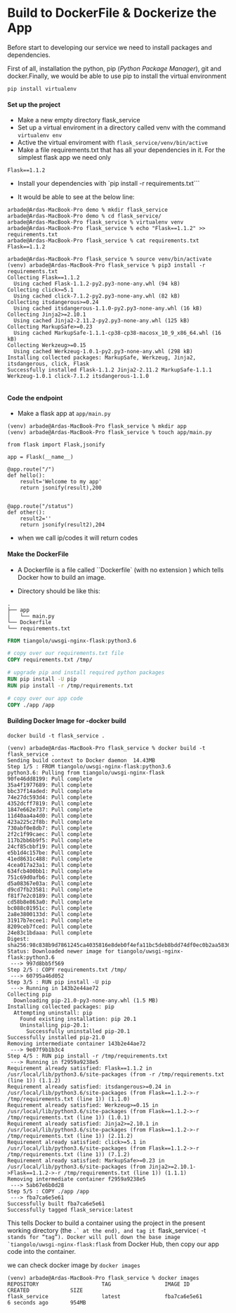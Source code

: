 # Build to DockerFile & Dockerize the App

Before start to developing our service we need to install packages and dependencies.

First of all, installation the python, pip (*Python Package Manager*), git and docker.Finally, we would be able to use pip to install the virtual environment

```
pip install virtualenv
```

#### Set up the project

- Make a new empty directory flask_service
- Set up a virtual enviroment in a directory called venv with the command ``virtualenv env``
- Active the virtual enviroment with ``flask_service/venv/bin/active``
- Make a file requirements.txt that has all your dependencies in it. For the simplest flask app we need only

```text
Flask==1.1.2
```

- Install your dependencies with `pip install -r requirements.txt```

- It would be able to see at the below line:
```
arbade@Ardas-MacBook-Pro demo % mkdir flask_service
arbade@Ardas-MacBook-Pro demo % cd flask_service/
arbade@Ardas-MacBook-Pro flask_service % virtualenv venv
arbade@Ardas-MacBook-Pro flask_service % echo "Flask==1.1.2" >> requirements.txt
arbade@Ardas-MacBook-Pro flask_service % cat requirements.txt
Flask==1.1.2

arbade@Ardas-MacBook-Pro flask_service % source venv/bin/activate
(venv) arbade@Ardas-MacBook-Pro flask_service % pip3 install -r requirements.txt
Collecting Flask==1.1.2
  Using cached Flask-1.1.2-py2.py3-none-any.whl (94 kB)
Collecting click>=5.1
  Using cached click-7.1.2-py2.py3-none-any.whl (82 kB)
Collecting itsdangerous>=0.24
  Using cached itsdangerous-1.1.0-py2.py3-none-any.whl (16 kB)
Collecting Jinja2>=2.10.1
  Using cached Jinja2-2.11.2-py2.py3-none-any.whl (125 kB)
Collecting MarkupSafe>=0.23
  Using cached MarkupSafe-1.1.1-cp38-cp38-macosx_10_9_x86_64.whl (16 kB)
Collecting Werkzeug>=0.15
  Using cached Werkzeug-1.0.1-py2.py3-none-any.whl (298 kB)
Installing collected packages: MarkupSafe, Werkzeug, Jinja2, itsdangerous, click, Flask
Successfully installed Flask-1.1.2 Jinja2-2.11.2 MarkupSafe-1.1.1 Werkzeug-1.0.1 click-7.1.2 itsdangerous-1.1.0


```

#### Code the endpoint

- Make a flask app at `app/main.py`

```
(venv) arbade@Ardas-MacBook-Pro flask_service % mkdir app
(venv) arbade@Ardas-MacBook-Pro flask_service % touch app/main.py
```

```
from flask import Flask,jsonify

app = Flask(__name__)

@app.route("/")
def hello():
    result='Welcome to my app'
    return jsonify(result),200


@app.route("/status")
def other():
    result2=''
    return jsonify(result2),204
```
- when we call ip/codes it will return codes

#### Make the DockerFile

- A Dockerfile is a file called ``Dockerfile` (with no extension ) which tells Docker how to build an image.

- Directory should be like this:
```
.
├── app
│   └── main.py
└── Dockerfile
└── requirements.txt
```

```dockerfile
FROM tiangolo/uwsgi-nginx-flask:python3.6

# copy over our requirements.txt file
COPY requirements.txt /tmp/

# upgrade pip and install required python packages
RUN pip install -U pip
RUN pip install -r /tmp/requirements.txt

# copy over our app code
COPY ./app /app
```

#### Building Docker Image for -docker build

`docker build -t flask_service .`

```
(venv) arbade@Ardas-MacBook-Pro flask_service % docker build -t flask_service .
Sending build context to Docker daemon  14.43MB
Step 1/5 : FROM tiangolo/uwsgi-nginx-flask:python3.6
python3.6: Pulling from tiangolo/uwsgi-nginx-flask
90fe46dd8199: Pull complete 
35a4f1977689: Pull complete 
bbc37f14aded: Pull complete 
74e27dc593d4: Pull complete 
4352dcff7819: Pull complete 
1847e662e737: Pull complete 
11d40aa4a4d0: Pull complete 
423a225c2f8b: Pull complete 
730abf0e8db7: Pull complete 
2f2c1f99caec: Pull complete 
117b2bb6b9f5: Pull complete 
24cf85cbbf19: Pull complete 
e5b1d4c157be: Pull complete 
41ed8631c488: Pull complete 
4cea017a23a1: Pull complete 
634fcb400bb1: Pull complete 
751c69d0afb6: Pull complete 
d5a08367e03a: Pull complete 
d9cd7fb23581: Pull complete 
f81f7e2c0189: Pull complete 
cd58b8e863a0: Pull complete 
bc088c01951c: Pull complete 
2a8e3800133d: Pull complete 
31917b7ecee1: Pull complete 
8209ceb7fced: Pull complete 
24e83c1bdaaa: Pull complete 
Digest: sha256:98c838b9d7861245ca4035816e8deb0f4efa11bc5deb8bdd74df0ec0b2aa5836
Status: Downloaded newer image for tiangolo/uwsgi-nginx-flask:python3.6
 ---> 997d8bb5f569
Step 2/5 : COPY requirements.txt /tmp/
 ---> 60795a46d052
Step 3/5 : RUN pip install -U pip
 ---> Running in 143b2e44ae72
Collecting pip
  Downloading pip-21.0-py3-none-any.whl (1.5 MB)
Installing collected packages: pip
  Attempting uninstall: pip
    Found existing installation: pip 20.1
    Uninstalling pip-20.1:
      Successfully uninstalled pip-20.1
Successfully installed pip-21.0
Removing intermediate container 143b2e44ae72
 ---> 9e07f9b1b3c4
Step 4/5 : RUN pip install -r /tmp/requirements.txt
 ---> Running in f2959a9238e5
Requirement already satisfied: Flask==1.1.2 in /usr/local/lib/python3.6/site-packages (from -r /tmp/requirements.txt (line 1)) (1.1.2)
Requirement already satisfied: itsdangerous>=0.24 in /usr/local/lib/python3.6/site-packages (from Flask==1.1.2->-r /tmp/requirements.txt (line 1)) (1.1.0)
Requirement already satisfied: Werkzeug>=0.15 in /usr/local/lib/python3.6/site-packages (from Flask==1.1.2->-r /tmp/requirements.txt (line 1)) (1.0.1)
Requirement already satisfied: Jinja2>=2.10.1 in /usr/local/lib/python3.6/site-packages (from Flask==1.1.2->-r /tmp/requirements.txt (line 1)) (2.11.2)
Requirement already satisfied: click>=5.1 in /usr/local/lib/python3.6/site-packages (from Flask==1.1.2->-r /tmp/requirements.txt (line 1)) (7.1.2)
Requirement already satisfied: MarkupSafe>=0.23 in /usr/local/lib/python3.6/site-packages (from Jinja2>=2.10.1->Flask==1.1.2->-r /tmp/requirements.txt (line 1)) (1.1.1)
Removing intermediate container f2959a9238e5
 ---> 5ab67e6b0d28
Step 5/5 : COPY ./app /app
 ---> fba7ca6e5e61
Successfully built fba7ca6e5e61
Successfully tagged flask_service:latest
```
This tells Docker to build a container using the project in the present working directory (the ``.` at the end), and tag it ``flask_service`` ( `` -t `` stands for “tag”). Docker will pull down the base image `tiangolo/uwsgi-nginx-flask:flask`` from Docker Hub, then copy our app code into the container.

we can check docker image by ``docker images ``

```
(venv) arbade@Ardas-MacBook-Pro flask_service % docker images
REPOSITORY                    TAG                 IMAGE ID            CREATED             SIZE
flask_service                 latest              fba7ca6e5e61        6 seconds ago       954MB

```